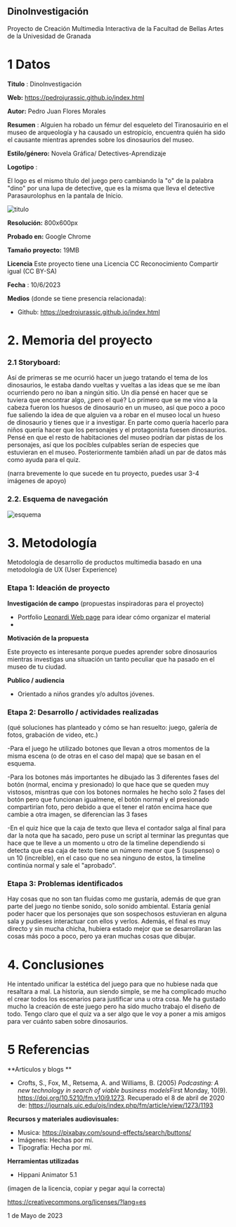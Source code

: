 ## DinoInvestigación

Proyecto de Creación Multimedia Interactiva de la  Facultad de Bellas Artes de la Univesidad de Granada



# 1 Datos 



**Titulo** : DinoInvestigación

**Web:**   https://pedrojurassic.github.io/index.html

**Autor:**  Pedro Juan Flores Morales

**Resumen** : Alguien ha robado un fémur del esqueleto del Tiranosauirio en el museo de arqueología y ha causado un estropicio, encuentra quién ha sido el causante mientras aprendes sobre los dinosaurios del museo.

**Estilo/género:**  Novela Gráfica/ Detectives-Aprendizaje

**Logotipo** : 

El logo es el mismo título del juego pero cambiando la "o" de la palabra "dino" por una lupa de detective, que es la misma que lleva el detective Parasaurolophus en la pantala de Inicio.

![titulo](https://pedrojurassic.github.io/medios/titulo.png)


**Resolución:** 800x600px

**Probado en:**   Google Chrome

**Tamaño proyecto:** 19MB

**Licencia** Este proyecto tiene una Licencia CC Reconocimiento Compartir igual (CC BY-SA)

**Fecha** : 10/6/2023

**Medios** (donde se tiene presencia relacionada):

- Github: https://pedrojurassic.github.io/index.html


# 2. Memoria del proyecto 

### 2.1 Storyboard: 

Así de primeras se me ocurrió hacer un juego tratando el tema de los dinosaurios, le estaba dando vueltas y vueltas a las ideas que se me iban ocurriendo pero no iban a ningún sitio.
Un día pensé en hacer que se tuviera que encontrar algo, ¿pero el qué? Lo primero que se me vino a la cabeza fueron los huesos de dinosaurio en un museo, así que poco a poco fue saliendo la idea de que alguien va a robar en el museo local un hueso de dinosaurio y tienes que ir a investigar.
En parte como quería hacerlo para niños quería hacer que los personajes y el protagonista fuesen dinosaurios.
Pensé en que el resto de habitaciones del museo podrían dar pistas de los personajes, así que los pocibles culpables serían de especies que estuvieran en el museo.
Posteriormente también añadí un par de datos más como ayuda para el quiz.



(narra brevemente lo que sucede en tu proyecto, puedes usar 3-4 imágenes de apoyo)



### 2.2. Esquema de navegación 


![esquema](https://pedrojurassic.github.io/medios/esquema.png)





# 3. Metodología

Metodología de desarrollo de productos multimedia basado en una metodología de UX (User Experience)



### Etapa 1: Ideación de proyecto

**Investigación de campo** (propuestas inspiradoras para el proyecto)

- Portfolio [Leonardi Web page](http://www.rleonardi.com/interactive-resume/) para idear cómo organizar el material
- 



**Motivación de la propuesta** 

Este  proyecto es interesante porque puedes aprender sobre dinosaurios mientras investigas una situación un tanto peculiar que ha pasado en el museo de tu ciudad.



**Publico / audiencia**

- Orientado a niños grandes y/o adultos jóvenes.



### Etapa 2: Desarrollo / actividades realizadas

(qué soluciones has planteado y cómo se han resuelto: juego, galería de fotos, grabación de video, etc.)

-Para el juego he utilizado botones que llevan a otros momentos de la misma escena (o de otras en el caso del mapa) que se basan en el esquema.

-Para los botones más importantes he dibujado las 3 diferentes fases del botón (normal, encima y presionado) lo que hace que se queden muy vistosos, misntras que con los botones normales he hecho solo 2 fases del botón pero que funcionan igualmene, el botón normal y el presionado compartirían foto, pero debido a que el tener el ratón encima hace que cambie a otra imagen, se diferencian las 3 fases

-En el quiz hice que la caja de texto que lleva el contador salga al final para dar la nota que ha sacado, pero puse un script al terminar las preguntas que hace que te lleve a un momento u otro de la timeline dependiendo si detecta que esa caja de texto tiene un número menor que 5 (suspenso) o un 10 (increíble), en el caso que no sea ninguno de estos, la timeline continúa normal y sale el "aprobado".



### Etapa 3: Problemas identificados

Hay cosas que no son tan fluidas como me gustaría, además de que gran parte del juego no tienbe sonido, solo sonido ambiental. Estaría genial poder hacer que los personajes que son sospechosos estuvieran en alguna sala y pudieses interactuar con ellos y verlos. Además, el final es muy directo y sin mucha chicha, hubiera estado mejor que se desarrollaran las cosas más poco a poco, pero ya eran muchas cosas que dibujar.



# 4. Conclusiones 

He intentado unificar la estética del juego para que no hubiese nada que resaltara a mal.
La historia, aun siendo simple, se me ha complicado mucho el crear todos los escenarios para justificar una u otra cosa. 
Me ha gustado mucho la creación de este juego pero ha sido mucho trabajo el diseño de todo.
Tengo claro que el quiz va a ser algo que le voy a poner a mis amigos para ver cuánto saben sobre dinosaurios.




# 5 Referencias 

**Artículos y blogs ** 

- Crofts, S., Fox, M., Retsema, A. and Williams, B. (2005) *Podcasting: A new technology in search of viable business models*First Monday, 10(9). https://doi.org/10.5210/fm.v10i9.1273. Recuperado el 8 de abril de 2020 de: https://journals.uic.edu/ojs/index.php/fm/article/view/1273/1193

**Recursos y materiales audiovisuales:**

* Musica:  https://pixabay.com/sound-effects/search/buttons/
* Imágenes:  Hechas por mí.
* Tipografía: Hecha por mí.

**Herramientas utilizadas**

- Hippani Animator 5.1



(imagen de la licencia, copiar y pegar aquí la correcta)

https://creativecommons.org/licenses/?lang=es

1 de Mayo de 2023
